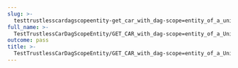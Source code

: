 ```yaml
---
slug: >-
  testtrustlesscardagscopeentity-get_car_with_dag-scope=entity_of_a_unixfs_sharded_directory_(format=car)
full_name: >-
  TestTrustlessCarDagScopeEntity/GET_CAR_with_dag-scope=entity_of_a_UnixFS_sharded_directory_(format=car)
outcome: pass
title: >-
  TestTrustlessCarDagScopeEntity/GET_CAR_with_dag-scope=entity_of_a_UnixFS_sharded_directory_(format=car)
---
```


